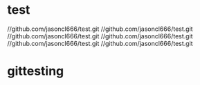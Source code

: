 # test
//github.com/jasoncl666/test.git
//github.com/jasoncl666/test.git
//github.com/jasoncl666/test.git
//github.com/jasoncl666/test.git
//github.com/jasoncl666/test.git
//github.com/jasoncl666/test.git
# gittesting
